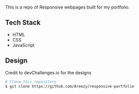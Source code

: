 This is a repo of Responsive webpages built for my portfolio.


## Tech Stack
* HTML
* CSS
* JavaScript

## Design
Credit to devChallenges.io for the designs

```bash
# Clone this repository
$ git clone https://github.com/Areezy/responsive-portfolio

```

